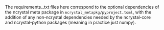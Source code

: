 The requirements_<name>.txt files here correspond to the optional dependencies
of the ncrystal meta package in `ncrystal_metapkg/pyproject.toml`, with the
addition of any non-ncrystal dependencies needed by the ncrystal-core and
ncrystal-python packages (meaning in practice just numpy).
